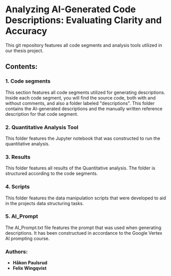 # Analyzing AI-Generated Code Descriptions: Evaluating Clarity and Accuracy

This git repository features all code segments and analysis tools utilized in our thesis project. 

## Contents:
### 1. Code segments
This section features all code segments utilized for generating descriptions. Inside each code segment, you will find the source code, both with and without comments, and also a folder labeled "descriptions". This folder contains the AI-generated descriptions and the manually written reference description for that code segment. 
### 2. Quantitative Analysis Tool 
This folder features the Jupyter notebook that was constructed to run the quantitative analysis. 
### 3. Results
This folder features all results of the Quantitative analysis. The folder is structured according to the code segments. 
### 4. Scripts
This folder features the data manipulation scripts that were developed to aid in the projects data structuring tasks. 
### 5. AI_Prompt
The AI_Prompt.txt file features the prompt that was used when generating descriptions. It has been constructued in  accordance to the Google Vertex AI prompting course.

### Authors: 
 - **Håkon Paulsrud**
 - **Felix Wingqvist**
